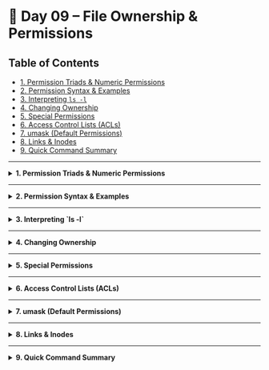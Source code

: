 # 🐧 Day 09 – File Ownership & Permissions

## Table of Contents
- [1. Permission Triads & Numeric Permissions](#1-permission-triads--numeric-permissions)
- [2. Permission Syntax & Examples](#2-permission-syntax--examples)
- [3. Interpreting `ls -l`](#3-interpreting-ls--l)
- [4. Changing Ownership](#4-changing-ownership)
- [5. Special Permissions](#5-special-permissions)
- [6. Access Control Lists (ACLs)](#6-access-control-lists-acls)
- [7. umask (Default Permissions)](#7-umask-default-permissions)
- [8. Links & Inodes](#8-links--inodes)
- [9. Quick Command Summary](#9-quick-command-summary)

---

<details>
<summary><strong>1. Permission Triads & Numeric Permissions</strong></summary>

***Theory & Notes***

- **Ownership**: each file or directory has an **owner** (user) and a **group**  
- **Permissions** = three triads for user (`u`), group(`g`), other (`o`):
```
 USER    GROUP    OTHERS
 r w x   r w x   r w x
```
- **Values**: `read (r)` = 4, `write (w)` = 2, `execute (x)` = 1  
- **Numeric permissions** map bits to values:

| Octal | Symbolic | Calculation      | Meaning               |
|:-----:|:--------:|------------------|-----------------------|
| 0     | ---      | 0                | none                  |
| 1     | --x      | 2⁰ = 1           | execute only          |
| 2     | -w-      | 2¹ = 2           | write only            |
| 3     | -wx      | 2¹+2⁰ = 3        | write+execute         |
| 4     | r--      | 2² = 4           | read only             |
| 5     | r-x      | 2²+2⁰ = 5        | read+execute          |
| 6     | rw-      | 2²+2¹ = 6        | read+write            |
| 7     | rwx      | 2²+2¹+2⁰ = 7     | read+write+execute    |

```bash
chmod 400 employees.txt    # r--------
chmod 666 samplelog.txt    # rw-rw-rw-
chmod 444 samplelog.txt    # r--r--r--
chmod 777 pets.txt         # rwxrwxrwx
```

</details>

---

<details>
<summary><strong>2. Permission Syntax & Examples</strong></summary>

***Theory & Notes***

* **Symbolic Mode**: modify with user (`u`), group(`g`), other (`o`) all (`a`) plus `+`/`-`/`=`
* **Octal Mode**: three digits (0–7) for `u`/`g`/`o`

---

| Operation                  | Symbolic                  | Octal                     | Description               |
| -------------------------- | ------------------------- | ------------------------- | ------------------------- |
| Grant execute to owner     | `chmod u+x pets.txt`      | `chmod 744 pets.txt`      | add execute bit for owner |
| Grant write to group       | `chmod g+w sample.log`    | `chmod 664 sample.log`    | add write bit for group   |
| Remove execute from others | `chmod o-x employees.txt` | `chmod 750 employees.txt` | remove execute for others |
| Set owner-only read        | `chmod u=r file`          | `chmod 400 file`          | owner=read only           |
| Full access to all         | `chmod a=rwx file`        | `chmod 777 file`          | all = rwx                 |

</details>

---

<details>
<summary><strong>3. Interpreting `ls -l`</strong></summary>

**Theory & Notes**
`ls -l` breaks down into:

1. **Type + permissions** (e.g. `-rwxr-xr--`)
2. **Link count** (# of hard links)
3. **Owner & group**
4. **Size** (`-h` for human‐readable)
5. **Timestamp** (modification date/time)
6. **Filename**

```bash
ls -lh /home/navya/shared
# -rw-r--r-- 1 navya devs 1.2K Jul 05 15:52 pets.txt
```

</details>

---

<details>
<summary><strong>4. Changing Ownership</strong></summary>

**Theory & Notes**

* `chown user:group file` → sets both owner & group
* `chown user file` → changes only owner
* `chgrp group file` → changes only group
* Requires `sudo` if you’re not owner or root

```bash
sudo chown bob:devs report.pdf
sudo chown carol report.pdf
sudo chgrp devs report.pdf
```

</details>

---

<details>
<summary><strong>5. Special Permissions</strong></summary>

**Theory & Notes**
Linux adds three special bits atop the standard rwx:

* **SUID (Set-UID)**

  * Symbolic: `u+s`  | Numeric: prefix `4xxx`
  * On **executables**: runs with **file owner's** privileges (e.g. `passwd` runs as root).

* **SGID (Set-GID)**

  * Symbolic: `g+s`  | Numeric: prefix `2xxx`
  * On **executables**: runs with **file's group** privileges.
  * On **directories**: new items inherit the **directory’s group**.

* **Sticky bit**

  * Symbolic: `o+t`  | Numeric: prefix `1xxx`
  * Applies **only to directories**: only the **file owner**, **dir owner**, or **root** can delete/rename inside.
  * Display as **`t`** (if others have execute) or **`T`** (if execute is off).

---

```bash
# Add sticky bit
sudo chmod +t /shared
ls -ld /shared   # drwxrwxrwt  -> 't' at end

# Toggle execute for others to see 'T'
sudo chmod o-x /shared
ls -ld /shared   # drwxrwxr-wT -> 'T'
```

```bash
# Test deletion behavior
touch /shared/bobs.txt
rm /shared/bobs.txt   # fails if not owner
sudo chown bob /shared/bobs.txt
rm /shared/bobs.txt   # now succeeds
```

| Bit    | Numeric | Effect                                                 |
| ------ | ------- | ------------------------------------------------------ |
| SUID   | 4xxx    | exec runs as file owner                                |
| SGID   | 2xxx    | dir: new items inherit dir’s group; exec runs as group |
| Sticky | 1xxx    | dir: only owner/root can delete/rename inside          |

</details>

---

<details>
<summary><strong>6. Access Control Lists (ACLs)</strong></summary>

**Theory & Notes**  
ACLs let you grant/revoke for **multiple** users/groups:

- `user:alice:rw-` → Alice gets rw  
- `group:devs:r-x` → Devs group gets rx  
- `mask:rwx` → max effective rights  

Default ACLs apply to new items in a directory.

---

```bash
sudo apt install acl
getfacl /data/shared
setfacl -m u:bob:rwX /data/shared
setfacl -x u:alice /data/shared
setfacl -d -m g:devs:rwx /data/shared
```

</details>

---

<details>
<summary><strong>7. umask (Default Permissions)</strong></summary>

**Theory & Notes**

* Defaults: files `0666`, dirs `0777`
* `umask 022` → files `644`, dirs `755`
* `umask 077` → files `600`, dirs `700`
* Persist via `~/.bashrc`

---

```bash
umask
umask 027
echo 'umask 027' >> ~/.bashrc
source ~/.bashrc
```

</details>

---

<details>
<summary><strong>8. Links & Inodes</strong></summary>

**Theory & Notes**

* **Inode**: metadata store (perms, owner, timestamps)
* **Hard link**: same inode (no cross-fs)
* **Symlink**: points to path (cross-fs; breaks if target removed)

---

```bash
ls -li file.txt
ln file.txt hardlink.txt
ln -s file.txt symlink.txt
```

| Feature          | Hard Link  | Symlink   |
| ---------------- | ---------- | --------- |
| Points to        | same inode | file path |
| Cross-filesystem | no         | yes       |
| Broken if target | no         | yes       |

</details>

---

<details>
<summary><strong>9. Quick Command Summary</strong></summary>

| Category            | Task                       | Command                             |
|---------------------|----------------------------|-------------------------------------|
| **Listing**         | List files (long & human)  | `ls -lh`                            |
|                     | Show inode numbers         | `ls -li`                            |
| **Mode Changes**    | Add user exec              | `chmod u+x file`                    |
|                     | Revoke others exec         | `chmod o-x file`                    |
|                     | Set exact octal mode       | `chmod 750 file`                    |
| **Ownership**       | Change owner & group       | `sudo chown user:group file`        |
|                     | Change owner only          | `sudo chown user file`              |
|                     | Change group only          | `sudo chgrp group file`             |
| **ACL Management**  | View ACLs                  | `getfacl path`                      |
|                     | Add user ACL               | `setfacl -m u:user:rwX path`        |
|                     | Remove user ACL            | `setfacl -x u:user path`            |
|                     | Set default ACL            | `setfacl -d -m g:group:rwx dir`     |
| **umask**           | View mask                  | `umask`                             |
|                     | Set temporary mask         | `umask 027`                         |
|                     | Persist mask               | `echo 'umask 027' >> ~/.bashrc`     |
| **Links & Inodes**  | Create hard link           | `ln source target`                  |
|                     | Create symlink             | `ln -s source target`               |

</details>
